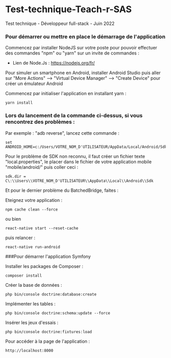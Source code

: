 # Test-technique-Teach-r-SAS
Test technique - Développeur full-stack - Juin 2022

### Pour démarrer ou mettre en place le démarrage de l'application

Commencez par installer NodeJS sur votre poste pour pouvoir effectuer des commandes "npm" ou "yarn" sur un invite de commandes :

- Lien de Node.Js : https://nodejs.org/fr/

Pour simuler un smartphone en Android, installer Android Studio puis aller sur "More Actions" --> "Virtual Device Manager" --> "Create Device" pour créer un émulateur Android

Commencez par initialiser l'application en installant yarn :

	yarn install

### Lors du lancement de la commande ci-dessus, si vous rencontrez des problèmes :

Par exemple : "adb reverse", lancez cette commande :

	set ANDROID_HOME=c:/Users/VOTRE_NOM_D'UTILISATEUR/AppData/Local/Android/Sdk

Pour le problème de SDK non reconnu, il faut créer un fichier texte "local.properties", le placer dans le fichier de votre application mobile "mobile/android/" puis coller ceci :

	sdk.dir = C\:\\Users\\VOTRE_NOM_D'UTILISATEUR\\AppData\\Local\\Android\\Sdk

Et pour le dernier problème du BatchedBridge, faites :

Eteignez votre application :

	npm cache clean --force

ou bien

	react-native start --reset-cache

puis relancer :

	react-native run-android

###Pour démarrer l'application Symfony

Installer les packages de Composer :

	composer install

Créer la base de données :

	php bin/console doctrine:database:create

Implémenter les tables :

	php bin/console doctrine:schema:update --force

Insérer les jeux d'essais :

	php bin/console doctrine:fixtures:load 

Pour accéder à la page de l'application :

	http://localhost:8000

